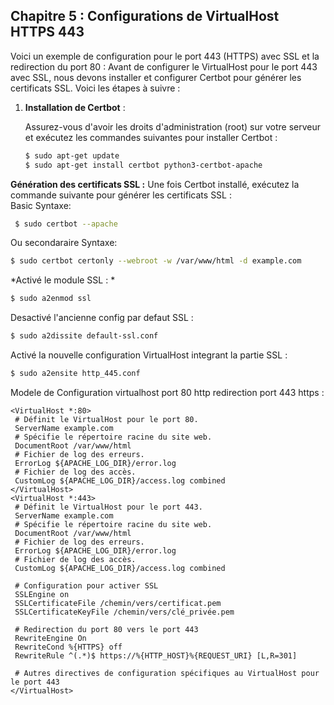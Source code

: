 ## Chapitre 5 : Configurations de VirtualHost HTTPS 443

Voici un exemple de configuration pour le port 443 (HTTPS) avec SSL et la redirection du port 80 :
Avant de configurer le VirtualHost pour le port 443 avec SSL, nous devons installer et configurer Certbot pour générer les certificats SSL. Voici les étapes à suivre :

1. **Installation de Certbot** :

   Assurez-vous d'avoir les droits d'administration (root) sur votre serveur et exécutez les commandes suivantes pour installer Certbot :

   ```bash
   $ sudo apt-get update
   $ sudo apt-get install certbot python3-certbot-apache
   ```
 **Génération des certificats SSL :**
  Une fois Certbot installé, exécutez la commande suivante pour générer les certificats SSL :  
  Basic Syntaxe:
  ```bash
   $ sudo certbot --apache
   ```
   Ou secondaraire Syntaxe: 
   ```bash
   $ sudo certbot certonly --webroot -w /var/www/html -d example.com
   ```
   *Activé le module SSL : *
   ```bash
   $ sudo a2enmod ssl
   ```
   Desactivé l'ancienne config par defaut SSL :
   ```bash
   $ sudo a2dissite default-ssl.conf 
   ```
   Activé la nouvelle configuration VirtualHost integrant la partie SSL :
   ```bash
   $ sudo a2ensite http_445.conf
   ```
   Modele de Configuration virtualhost port 80 http  redirection port 443 https : 
   ```apacheconf
<VirtualHost *:80>
    # Définit le VirtualHost pour le port 80.
    ServerName example.com
    # Spécifie le répertoire racine du site web.
    DocumentRoot /var/www/html
    # Fichier de log des erreurs.
    ErrorLog ${APACHE_LOG_DIR}/error.log
    # Fichier de log des accès.
    CustomLog ${APACHE_LOG_DIR}/access.log combined
</VirtualHost>
<VirtualHost *:443>
    # Définit le VirtualHost pour le port 443.
    ServerName example.com
    # Spécifie le répertoire racine du site web.
    DocumentRoot /var/www/html
    # Fichier de log des erreurs.
    ErrorLog ${APACHE_LOG_DIR}/error.log
    # Fichier de log des accès.
    CustomLog ${APACHE_LOG_DIR}/access.log combined

    # Configuration pour activer SSL
    SSLEngine on
    SSLCertificateFile /chemin/vers/certificat.pem
    SSLCertificateKeyFile /chemin/vers/clé_privée.pem

    # Redirection du port 80 vers le port 443
    RewriteEngine On
    RewriteCond %{HTTPS} off
    RewriteRule ^(.*)$ https://%{HTTP_HOST}%{REQUEST_URI} [L,R=301]

    # Autres directives de configuration spécifiques au VirtualHost pour le port 443
</VirtualHost>
```

